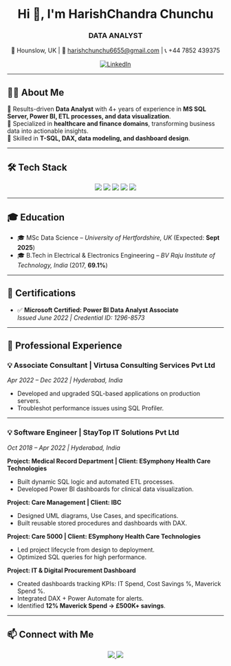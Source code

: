 
<h1 align="center">Hi 👋, I'm HarishChandra Chunchu</h1>
<h3 align="center">DATA ANALYST</h3>

<p align="center">
  📍 Hounslow, UK | 📧 <a href="mailto:harishchunchu6655@gmail.com">harishchunchu6655@gmail.com</a> | 📞 +44 7852 439375  
</p>
<p align="center">
  <a href="https://www.linkedin.com/in/harishchandra-chunchu-62b1652a7">
    <img src="https://img.shields.io/badge/LinkedIn-blue?style=flat&logo=linkedin" alt="LinkedIn" />
  </a>
</p>

---

## 👨‍💻 About Me  
🔹 Results-driven **Data Analyst** with 4+ years of experience in **MS SQL Server, Power BI, ETL processes, and data visualization**.  
🔹 Specialized in **healthcare and finance domains**, transforming business data into actionable insights.  
🔹 Skilled in **T-SQL, DAX, data modeling, and dashboard design**.  

---

## 🛠️ Tech Stack  

<p align="center">
  <img src="https://img.shields.io/badge/SQL%20Server-CC2927?style=for-the-badge&logo=microsoftsqlserver&logoColor=white" />
  <img src="https://img.shields.io/badge/Power%20BI-F2C811?style=for-the-badge&logo=powerbi&logoColor=black" />
  <img src="https://img.shields.io/badge/Python-3776AB?style=for-the-badge&logo=python&logoColor=white" />
  <img src="https://img.shields.io/badge/ETL-4B8BBE?style=for-the-badge&logo=databricks&logoColor=white" />
  <img src="https://img.shields.io/badge/Data%20Visualization-4285F4?style=for-the-badge&logo=tableau&logoColor=white" />
</p>

---

## 🎓 Education
- 🎓 MSc Data Science – *University of Hertfordshire, UK* (Expected: **Sept 2025**)  
- 🎓 B.Tech in Electrical & Electronics Engineering – *BV Raju Institute of Technology, India* (2017, **69.1%**)  

---

## 📜 Certifications
- ✅ **Microsoft Certified: Power BI Data Analyst Associate**  
  *Issued June 2022 | Credential ID: 1296-8573*  

---

## 💼 Professional Experience  

### 💡 Associate Consultant | Virtusa Consulting Services Pvt Ltd  
*Apr 2022 – Dec 2022 | Hyderabad, India*  
- Developed and upgraded SQL-based applications on production servers.  
- Troubleshot performance issues using SQL Profiler.  

---

### 💡 Software Engineer | StayTop IT Solutions Pvt Ltd  
*Oct 2018 – Apr 2022 | Hyderabad, India*  

**Project: Medical Record Department | Client: ESymphony Health Care Technologies**  
- Built dynamic SQL logic and automated ETL processes.  
- Developed Power BI dashboards for clinical data visualization.  

**Project: Care Management | Client: IBC**  
- Designed UML diagrams, Use Cases, and specifications.  
- Built reusable stored procedures and dashboards with DAX.  

**Project: Care 5000 | Client: ESymphony Health Care Technologies**  
- Led project lifecycle from design to deployment.  
- Optimized SQL queries for high performance.  

**Project: IT & Digital Procurement Dashboard**  
- Created dashboards tracking KPIs: IT Spend, Cost Savings %, Maverick Spend %.  
- Integrated DAX + Power Automate for alerts.  
- Identified **12% Maverick Spend → £500K+ savings**.  

---


## 📫 Connect with Me  

<p align="center">
  <a href="mailto:harishchunchu6655@gmail.com">
    <img src="https://img.shields.io/badge/Email-D14836?style=for-the-badge&logo=gmail&logoColor=white" />
  </a>
  <a href="https://www.linkedin.com/in/harishchandra-chunchu-62b1652a7">
    <img src="https://img.shields.io/badge/LinkedIn-0077B5?style=for-the-badge&logo=linkedin&logoColor=white" />
  </a>
</p>
